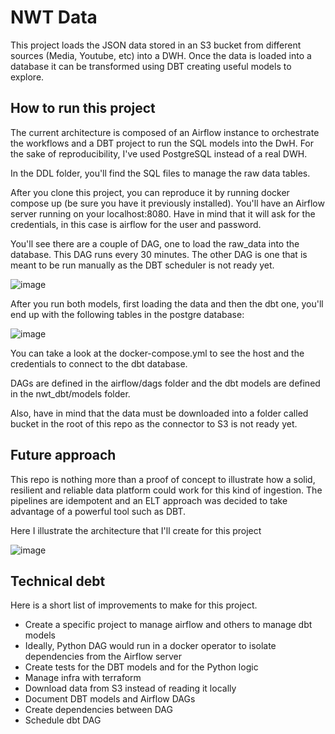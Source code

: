 # NWT Data

This project loads the JSON data stored in an S3 bucket from different sources (Media, Youtube, etc) into a DWH.
Once the data is loaded into a database it can be transformed using DBT creating useful models to explore.

## How to run this project

The current architecture is composed of an Airflow instance to orchestrate the workflows and a DBT project to run the
SQL models into the DwH. For the sake of reproducibility, I've used PostgreSQL instead of a real DWH.

In the DDL folder, you'll find the SQL files to manage the raw data tables. 

After you clone this project, you can reproduce it by running docker compose up (be sure you have it previously installed).
You'll have an Airflow server running on your localhost:8080. Have in mind that it will ask for the credentials, in this case
is airflow for the user and password.

You'll see there are a couple of DAG, one to load the raw_data into the database. This DAG runs every 30 minutes.
The other DAG is one that is meant to be run manually as the DBT scheduler is not ready yet. 

![image](https://github.com/user-attachments/assets/42ec4464-312c-46df-9e98-d1ed371063a5)

After you run both models, first loading the data and then the dbt one, you'll end up with the following tables
in the postgre database:

![image](https://github.com/user-attachments/assets/aa8a9aad-13f6-46c3-bf7b-6a34e613862c)

You can take a look at the docker-compose.yml to see the host and the credentials to connect to the dbt database. 

DAGs are defined in the airflow/dags folder and the dbt models are defined in the nwt_dbt/models folder.

Also, have in mind that the data must be downloaded into a folder called bucket in the root of this repo as the connector to S3 is not ready yet.

## Future approach

This repo is nothing more than a proof of concept to illustrate how a solid, resilient and reliable data platform could work for this kind of 
ingestion. The pipelines are idempotent and an ELT approach was decided to take advantage of a powerful tool such as DBT. 

Here I illustrate the architecture that I'll create for this project

![image](https://github.com/user-attachments/assets/7a849216-b338-4cff-a296-83a217ef4e06)

## Technical debt

Here is a short list of improvements to make for this project.

- Create a specific project to manage airflow and others to manage dbt models
- Ideally, Python DAG would run in a docker operator to isolate dependencies from the Airflow server
- Create tests for the DBT models and for the Python logic
- Manage infra with terraform
- Download data from S3 instead of reading it locally
- Document DBT models and Airflow DAGs
- Create dependencies between DAG
- Schedule dbt DAG


